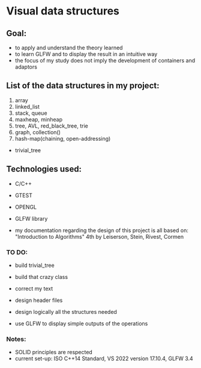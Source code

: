 # Visual data structures

## Goal:
- to apply and understand the theory learned
- to learn GLFW and to display the result in an intuitive way
- the focus of my study does not imply the development of containers and adaptors 

## List of the data structures in my project:
1. array
2. linked_list
3. stack, queue
4. maxheap, minheap
5. tree, AVL, red_black_tree, trie
6. graph, collection()
7. hash-map(chaining, open-addressing)
*  trivial_tree

## Technologies used:
- C/C++
- GTEST
- OPENGL
- GLFW library

- my documentation regarding the design of this project is all based on: "Introduction to Algorithms" 4th by Leiserson, Stein, Rivest, Cormen

### TO DO:
- build trivial_tree
- build that crazy class
- correct my text 
- design header files

- design logically all the structures needed
- use GLFW to display simple outputs of the operations

### Notes:
- SOLID principles are respected
- current set-up: ISO C++14 Standard, VS 2022 version 17.10.4, GLFW 3.4